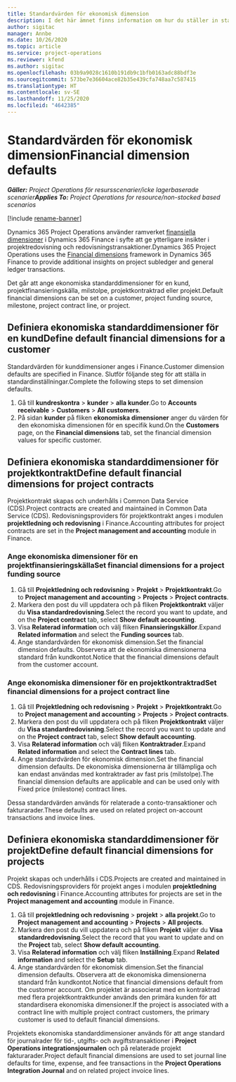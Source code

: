 ```yaml
---
title: Standardvärden för ekonomisk dimension
description: I det här ämnet finns information om hur du ställer in standardvärden för ekonomiska dimensioner.
author: sigitac
manager: Annbe
ms.date: 10/26/2020
ms.topic: article
ms.service: project-operations
ms.reviewer: kfend
ms.author: sigitac
ms.openlocfilehash: 03b9a9028c1610b191db9c1bfb0163adc88bdf3e
ms.sourcegitcommit: 573be7e36604ace82b35e439cfa748aa7c587415
ms.translationtype: HT
ms.contentlocale: sv-SE
ms.lasthandoff: 11/25/2020
ms.locfileid: "4642385"
---
```

# <a name="financial-dimension-defaults"></a><span data-ttu-id="03d43-103">Standardvärden för ekonomisk dimension</span><span class="sxs-lookup"><span data-stu-id="03d43-103">Financial dimension defaults</span></span>

<span data-ttu-id="03d43-104">_**Gäller:** Project Operations för resursscenarier/icke lagerbaserade scenarier_</span><span class="sxs-lookup"><span data-stu-id="03d43-104">_**Applies To:** Project Operations for resource/non-stocked based scenarios_</span></span>

[!include [rename-banner](~/includes/cc-data-platform-banner.md)]

<span data-ttu-id="03d43-105">Dynamics 365 Project Operations använder ramverket [finansiella dimensioner](https://docs.microsoft.com/dynamics365/finance/general-ledger/financial-dimensions) i Dynamics 365 Finance i syfte att ge ytterligare insikter i projektredovisning och redovisningstransaktioner.</span><span class="sxs-lookup"><span data-stu-id="03d43-105">Dynamics 365 Project Operations uses the [Financial dimensions](https://docs.microsoft.com/dynamics365/finance/general-ledger/financial-dimensions) framework in Dynamics 365 Finance to provide additional insights on project subledger and general ledger transactions.</span></span>

<span data-ttu-id="03d43-106">Det går att ange ekonomiska standarddimensioner för en kund, projektfinansieringskälla, milstolpe, projektkontraktrad eller projekt.</span><span class="sxs-lookup"><span data-stu-id="03d43-106">Default financial dimensions can be set on a customer, project funding source, milestone, project contract line, or project.</span></span>

## <a name="define-default-financial-dimensions-for-a-customer"></a><span data-ttu-id="03d43-107">Definiera ekonomiska standarddimensioner för en kund</span><span class="sxs-lookup"><span data-stu-id="03d43-107">Define default financial dimensions for a customer</span></span>

<span data-ttu-id="03d43-108">Standardvärden för kunddimensioner anges i Finance.</span><span class="sxs-lookup"><span data-stu-id="03d43-108">Customer dimension defaults are specified in Finance.</span></span> <span data-ttu-id="03d43-109">Slutför följande steg för att ställa in standardinställningar.</span><span class="sxs-lookup"><span data-stu-id="03d43-109">Complete the following steps to set dimension defaults.</span></span>

1. <span data-ttu-id="03d43-110">Gå till **kundreskontra** > **kunder** > **alla kunder**.</span><span class="sxs-lookup"><span data-stu-id="03d43-110">Go to **Accounts receivable** > **Customers** > **All customers**.</span></span>
2. <span data-ttu-id="03d43-111">På sidan **kunder** på fliken **ekonomiska dimensioner** anger du värden för den ekonomiska dimensionen för en specifik kund.</span><span class="sxs-lookup"><span data-stu-id="03d43-111">On the **Customers** page, on the **Financial dimensions** tab, set the financial dimension values for specific customer.</span></span>

## <a name="define-default-financial-dimensions-for-project-contracts"></a><span data-ttu-id="03d43-112">Definiera ekonomiska standarddimensioner för projektkontrakt</span><span class="sxs-lookup"><span data-stu-id="03d43-112">Define default financial dimensions for project contracts</span></span>

<span data-ttu-id="03d43-113">Projektkontrakt skapas och underhålls i Common Data Service (CDS).</span><span class="sxs-lookup"><span data-stu-id="03d43-113">Project contracts are created and maintained in Common Data Service (CDS).</span></span> <span data-ttu-id="03d43-114">Redovisningsproviders för projektkontrakt anges i modulen **projektledning och redovisning** i Finance.</span><span class="sxs-lookup"><span data-stu-id="03d43-114">Accounting attributes for project contracts are set in the **Project management and accounting** module in Finance.</span></span>

### <a name="set-financial-dimensions-for-a-project-funding-source"></a><span data-ttu-id="03d43-115">Ange ekonomiska dimensioner för en projektfinansieringskälla</span><span class="sxs-lookup"><span data-stu-id="03d43-115">Set financial dimensions for a project funding source</span></span>

1. <span data-ttu-id="03d43-116">Gå till **Projektledning och redovisning** > **Projekt** > **Projektkontrakt**.</span><span class="sxs-lookup"><span data-stu-id="03d43-116">Go to **Project management and accounting** > **Projects** > **Project contracts**.</span></span>
2. <span data-ttu-id="03d43-117">Markera den post du vill uppdatera och på fliken **Projektkontrakt** väljer du **Visa standardredovisning**.</span><span class="sxs-lookup"><span data-stu-id="03d43-117">Select the record you want to update, and on the **Project contract** tab, select **Show default accounting**.</span></span>
3. <span data-ttu-id="03d43-118">Visa **Relaterad information** och välj fliken **Finansieringskällor**.</span><span class="sxs-lookup"><span data-stu-id="03d43-118">Expand **Related information** and select the **Funding sources** tab.</span></span>
4. <span data-ttu-id="03d43-119">Ange standardvärden för ekonomisk dimension.</span><span class="sxs-lookup"><span data-stu-id="03d43-119">Set the financial dimension defaults.</span></span> <span data-ttu-id="03d43-120">Observera att de ekonomiska dimensionerna standard från kundkontot.</span><span class="sxs-lookup"><span data-stu-id="03d43-120">Notice that the financial dimensions default from the customer account.</span></span>

### <a name="set-financial-dimensions-for-a-project-contract-line"></a><span data-ttu-id="03d43-121">Ange ekonomiska dimensioner för en projektkontraktrad</span><span class="sxs-lookup"><span data-stu-id="03d43-121">Set financial dimensions for a project contract line</span></span>

1. <span data-ttu-id="03d43-122">Gå till **Projektledning och redovisning** > **Projekt** > **Projektkontrakt**.</span><span class="sxs-lookup"><span data-stu-id="03d43-122">Go to **Project management and accounting** > **Projects** > **Project contracts**.</span></span>
2. <span data-ttu-id="03d43-123">Markera den post du vill uppdatera och på fliken **Projektkontrakt** väljer du **Visa standardredovisning**.</span><span class="sxs-lookup"><span data-stu-id="03d43-123">Select the record you want to update and on the **Project contract** tab, select **Show default accounting**.</span></span>
3. <span data-ttu-id="03d43-124">Visa **Relaterad information** och välj fliken **Kontraktrader**.</span><span class="sxs-lookup"><span data-stu-id="03d43-124">Expand **Related information** and select the **Contract lines** tab.</span></span>
4. <span data-ttu-id="03d43-125">Ange standardvärden för ekonomisk dimension.</span><span class="sxs-lookup"><span data-stu-id="03d43-125">Set the financial dimension defaults.</span></span> <span data-ttu-id="03d43-126">De ekonomiska dimensionerna är tillämpliga och kan endast användas med kontraktrader av fast pris (milstolpe).</span><span class="sxs-lookup"><span data-stu-id="03d43-126">The financial dimension defaults are applicable and can be used only with Fixed price (milestone) contract lines.</span></span>

<span data-ttu-id="03d43-127">Dessa standardvärden används för relaterade a conto-transaktioner och fakturarader.</span><span class="sxs-lookup"><span data-stu-id="03d43-127">These defaults are used on related project on-account transactions and invoice lines.</span></span>

## <a name="define-default-financial-dimensions-for-projects"></a><span data-ttu-id="03d43-128">Definiera ekonomiska standarddimensioner för projekt</span><span class="sxs-lookup"><span data-stu-id="03d43-128">Define default financial dimensions for projects</span></span>

<span data-ttu-id="03d43-129">Projekt skapas och underhålls i CDS.</span><span class="sxs-lookup"><span data-stu-id="03d43-129">Projects are created and maintained in CDS.</span></span> <span data-ttu-id="03d43-130">Redovisningsproviders för projekt anges i modulen **projektledning och redovisning** i Finance.</span><span class="sxs-lookup"><span data-stu-id="03d43-130">Accounting attributes for projects are set in the **Project management and accounting** module in Finance.</span></span>

1. <span data-ttu-id="03d43-131">Gå till **projektledning och redovisning** > **projekt** > **alla projekt**.</span><span class="sxs-lookup"><span data-stu-id="03d43-131">Go to **Project management and accounting** > **Projects** > **All projects**.</span></span>
2. <span data-ttu-id="03d43-132">Markera den post du vill uppdatera och på fliken **Projekt** väljer du **Visa standardredovisning**.</span><span class="sxs-lookup"><span data-stu-id="03d43-132">Select the record that you want to update and on the **Project** tab, select **Show default accounting**.</span></span>
3. <span data-ttu-id="03d43-133">Visa **Relaterad information** och välj fliken **Inställning**.</span><span class="sxs-lookup"><span data-stu-id="03d43-133">Expand **Related information** and select the **Setup** tab.</span></span>
4. <span data-ttu-id="03d43-134">Ange standardvärden för ekonomisk dimension.</span><span class="sxs-lookup"><span data-stu-id="03d43-134">Set the financial dimension defaults.</span></span> <span data-ttu-id="03d43-135">Observera att de ekonomiska dimensionerna standard från kundkontot.</span><span class="sxs-lookup"><span data-stu-id="03d43-135">Notice that financial dimensions default from the customer account.</span></span> <span data-ttu-id="03d43-136">Om projektet är associerat med en kontraktrad med flera projektkontraktkunder används den primära kunden för att standardisera ekonomiska dimensioner.</span><span class="sxs-lookup"><span data-stu-id="03d43-136">If the project is associated with a contract line with multiple project contract customers, the primary customer is used to default financial dimensions.</span></span>

<span data-ttu-id="03d43-137">Projektets ekonomiska standarddimensioner används för att ange standard för journalrader för tid-, utgifts- och avgiftstransaktioner i **Project Operations integrationsjournalen** och på relaterade projekt fakturarader.</span><span class="sxs-lookup"><span data-stu-id="03d43-137">Project default financial dimensions are used to set journal line defaults for time, expense, and fee transactions in the **Project Operations Integration Journal** and on related project invoice lines.</span></span>
